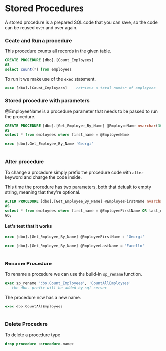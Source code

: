 # Stored Procedures

A stored procedure is a prepared SQL code that you can save, so the code can be reused over and over again.

### Ceate and Run a procedure

This procedure counts all records in the given table.

```sql
CREATE PROCEDURE [dbo].[Count_Employees]
AS
select count(*) from employees
```

To run it we make use of the `exec` statement.

```sql
exec [dbo].[Count_Employees] -- retrievs a total number of employees
```

### Stored procedure with parameters

@EmployeeName is a procedure parameter that needs to be passed to run the procedure.

```sql
CREATE PROCEDURE [dbo].[Get_Employee_By_Name] @EmployeeName nvarchar(30)
AS
select * from employees where first_name = @EmployeeName
```

```sql
exec [dbo].Get_Employee_By_Name 'Georgi'
```

#

### Alter procedure

To change a procedure simply prefix the procedure code with `alter` keyword and change the code inside.

This time the procedure has two parameters, both that defualt to empty string, meaning that they're optional.

```sql
ALTER PROCEDURE [dbo].[Get_Employee_By_Name] @EmployeeFirstName nvarchar(30) = '', @EmployeeLastName nvarchar(30) = ''
AS
select * from employees where first_name = @EmployeeFirstName OR last_name = @EmployeeLastName
GO;
```

#### Let's test that it works

```sql
exec [dbo].[Get_Employee_By_Name] @EmployeeFirstName = 'Georgi'

exec [dbo].[Get_Employee_By_Name] @EmployeeLastName = 'Facello'
```

#

### Rename Procedure

To rename a procedure we can use the build-in `sp_rename` function.

```sql
exec sp_rename 'dbo.Count_Employees', 'CountAllEmployees'
-- the dbo. prefix will be added by sql server
```

The procedure now has a new name.

```sql
exec dbo.CountAllEmployees
```

# 

### Delete Procedure

To delete a procedure type

```sql
drop procedure <procedure-name>
```


